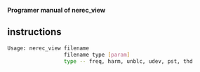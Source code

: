 **Programer manual of nerec_view**

## instructions
```bash
Usage: nerec_view filename
                  filename type [param]
                  type -- freq, harm, unblc, udev, pst, thd
```

